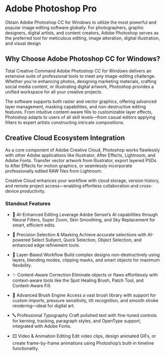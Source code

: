 # Adobe Photoshop Pro
Obtain Adobe Photoshop CC for Windows to utilize the most powerful and popular image editing software globally. For photographers, graphic designers, digital artists, and content creators, Adobe Photoshop serves as the preferred tool for meticulous editing, image alteration, digital illustration, and visual design


## Why Choose Adobe Photoshop CC for Windows?
Total Creative Command
Adobe Photoshop CC for Windows delivers an extensive suite of professional tools to meet any image-editing challenge. Whether you're enhancing photos, designing marketing materials, crafting social media content, or illustrating digital artwork, Photoshop provides a unified workspace for all your creative projects.

The software supports both raster and vector graphics, offering advanced layer management, masking capabilities, and non-destructive editing features. From intuitive content-aware fills to customizable layer effects, Photoshop adapts to users of all skill levels—from casual editors applying filters to expert artists constructing intricate compositions.

## Creative Cloud Ecosystem Integration
As a core component of Adobe Creative Cloud, Photoshop works flawlessly with other Adobe applications like Illustrator, After Effects, Lightroom, and Adobe Fonts. Transfer vector artwork from Illustrator, export layered PSDs to After Effects for motion graphics, or seamlessly incorporate professionally edited RAW files from Lightroom.

Creative Cloud enhances your workflow with cloud storage, version history, and remote project access—enabling effortless collaboration and cross-device productivity.

### Standout Features

- 🤖 AI-Enhanced Editing
Leverage Adobe Sensei’s AI capabilities through Neural Filters, Super Zoom, Skin Smoothing, and Sky Replacement for smart, efficient edits.

- 🎯 Precision Selection & Masking
Achieve accurate selections with AI-powered Select Subject, Quick Selection, Object Selection, and enhanced edge refinement tools.

- 🧩 Layer-Based Workflow
Build complex designs non-destructively using layers, blending modes, clipping masks, and smart objects for maximum flexibility.

- ✨ Content-Aware Correction
Eliminate objects or flaws effortlessly with context-aware tools like the Spot Healing Brush, Patch Tool, and Content-Aware Fill.

- 🎨 Advanced Brush Engine
Access a vast brush library with support for custom imports, pressure sensitivity, tilt recognition, and smooth stroke rendering—ideal for digital art.

- 🔤 Professional Typography
Craft polished text with fine-tuned controls for kerning, tracking, paragraph styles, and OpenType support, integrated with Adobe Fonts.

- 🎞️ Video & Animation Editing
Edit video clips, design animated GIFs, or create frame-by-frame animations using Photoshop’s built-in timeline functionality.
